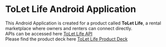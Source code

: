 # ToLet Life Android Application

This Android Application is created for a product called **ToLet Life**, a rental marketplace where owners and renters can connect directly.
<br/>APIs can be accessed here [ToLet Life API](https://github.com/sudotracker/tolet_life_api)
<br/>Please find the product deck here [ToLet Life Product Deck](https://sudotracker.github.io/toletlifedeck.html)
